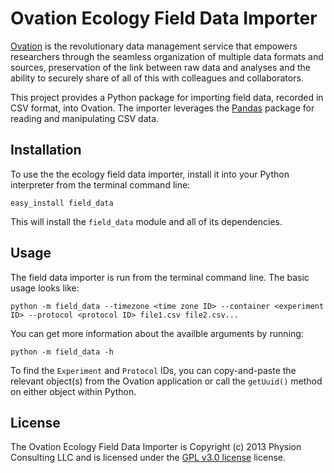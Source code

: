 # Ovation Ecology Field Data Importer

[Ovation](http://ovation.io "ovation.io") is the revolutionary data management service that empowers researchers through the seamless organization of multiple data formats and sources, preservation of the link between raw data and analyses and the ability to securely share of all of this with colleagues and collaborators.

This project provides a Python package for importing field data, recorded in CSV format, into Ovation. The importer leverages the [Pandas](http://http://pandas.pydata.org/ "Pandas") package for reading and manipulating CSV data.

## Installation

To use the the ecology field data importer, install it into your Python interpreter from the terminal command line:

	easy_install field_data

This will install the `field_data` module and all of its dependencies.

## Usage

The field data importer is run from the terminal command line. The basic usage looks like:

	python -m field_data --timezone <time zone ID> --container <experiment ID> --protocol <protocol ID> file1.csv file2.csv...

You can get more information about the availble arguments by running:

	python -m field_data -h

To find the `Experiment` and `Protocol` IDs, you can copy-and-paste the relevant object(s) from the Ovation application or call the `getUuid()` method on either object within Python.

## License

The Ovation Ecology Field Data Importer is Copyright (c) 2013 Physion Consulting LLC and is licensed under the [GPL v3.0 license](http://www.gnu.org/licenses/gpl.html "GPLv3") license.
